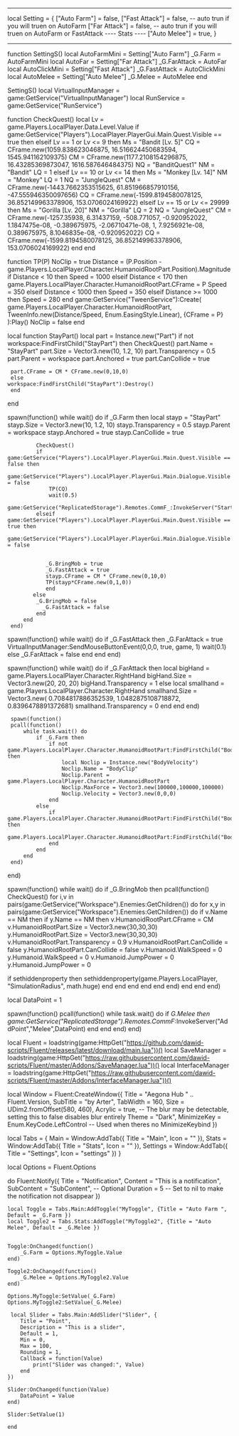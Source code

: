 
-----------------------------------

local Setting = {
	["Auto Farm"] = false,
	["Fast Attack"] = false, -- auto trun if you will truen on AutoFarm
	["Far Attack"] = false, -- auto trun if you will truen on AutoFarm or FastAttack
	---- Stats ----
	["Auto Melee"] = true,
}

------------------------------------

function SettingS()
	local AutoFarmMini = Setting["Auto Farm"]
	_G.Farm = AutoFarmMini
	local AutoFar = Setting["Far Attack"]
	_G.FarAttack = AutoFar
		local AutoClickMini = Setting["Fast Attack"]
	_G.FastAttack = AutoClickMini
	local AutoMelee = Setting["Auto Melee"]
	_G.Melee = AutoMelee
end



SettingS()
local VirtualInputManager = game:GetService("VirtualInputManager")
local RunService = game:GetService("RunService")

function CheckQuest()
    local Lv =  game.Players.LocalPlayer.Data.Level.Value
    if game:GetService("Players").LocalPlayer.PlayerGui.Main.Quest.Visible == true then
elseif  Lv == 1 or Lv <= 9 then
        Ms = "Bandit [Lv. 5]"
        CQ = CFrame.new(1059.838623046875, 16.516624450683594, 1545.941162109375)
        CM = CFrame.new(1177.2108154296875, 16.43285369873047, 1616.587646484375)
        NQ = "BanditQuest1"
        NM = "Bandit"
        LQ = 1
    elseif Lv == 10 or Lv <= 14 then
        Ms = "Monkey [Lv. 14]"
        NM = "Monkey"
        LQ = 1
        NQ = "JungleQuest"
        CM = CFrame.new(-1443.7662353515625, 61.851966857910156, -47.555946350097656)
        CQ = CFrame.new(-1599.8194580078125, 36.852149963378906, 153.0706024169922)
        elseif Lv == 15 or Lv <= 29999 then
        Ms = "Gorilla [Lv. 20]"
        NM = "Gorilla"
        LQ = 2
        NQ = "JungleQuest"
        CM = CFrame.new(-1257.35938, 6.31437159, -508.771057, -0.920952022, 1.1847475e-08, -0.389675975, -2.06710471e-08, 1, 7.9256921e-08, 0.389675975, 8.1046835e-08, -0.920952022)
        CQ = CFrame.new(-1599.8194580078125, 36.852149963378906, 153.0706024169922) 
     end
 end

function TP(P)
     NoClip = true
     Distance = (P.Position - game.Players.LocalPlayer.Character.HumanoidRootPart.Position).Magnitude
     if Distance < 10 then
         Speed = 1000
     elseif Distance < 170 then
         game.Players.LocalPlayer.Character.HumanoidRootPart.CFrame = P
         Speed = 350
     elseif Distance < 1000 then
         Speed = 350
     elseif Distance >= 1000 then
         Speed = 280
     end
     game:GetService("TweenService"):Create(
         game.Players.LocalPlayer.Character.HumanoidRootPart,
         TweenInfo.new(Distance/Speed, Enum.EasingStyle.Linear),
         {CFrame = P}
     ):Play()
     NoClip = false
 end

 local function StayPart()
	 local part = Instance.new("Part")
	 if not workspace:FindFirstChild("StayPart") then 
	 CheckQuest()
	 part.Name = "StayPart"
	 part.Size = Vector3.new(10, 1.2, 10)
	 part.Transparency = 0.5
	 part.Parent = workspace
	 part.Anchored = true
	 part.CanCollide = true
	 
	 part.CFrame = CM * CFrame.new(0,10,0)
	 else
	workspace:FindFirstChild("StayPart"):Destroy()
	 end
 end
 


 spawn(function()
     while wait() do
         if _G.Farm then
     local stayp = "StayPart"
	 stayp.Size = Vector3.new(10, 1.2, 10)
	 stayp.Transparency = 0.5
	 stayp.Parent = workspace
	 stayp.Anchored = true
	 stayp.CanCollide = true
		 
             CheckQuest()
             if game:GetService("Players").LocalPlayer.PlayerGui.Main.Quest.Visible == false then
			    game:GetService("Players").LocalPlayer.PlayerGui.Main.Dialogue.Visible = false
                 TP(CQ)
                 wait(0.5)
                 game:GetService("ReplicatedStorage").Remotes.CommF_:InvokeServer("StartQuest",NQ,LQ)
             elseif game:GetService("Players").LocalPlayer.PlayerGui.Main.Quest.Visible == true then
			    game:GetService("Players").LocalPlayer.PlayerGui.Main.Dialogue.Visible = false
                
				
				_G.BringMob = true
				_G.FastAttack = true
				stayp.CFrame = CM * CFrame.new(0,10,0)
				TP(stayp*CFrame.new(0,1,0))
				end
			else
			 _G.BringMob = false
			   _G.FastAttack = false
             end 
         end
     end)





spawn(function()
     while wait() do
         if _G.FastAttack then
_G.FarAttack = true
VirtualInputManager:SendMouseButtonEvent(0,0,0, true, game, 1)
wait(0.1)
else
	_G.FarAttack = false
end
end
end)

spawn(function()
     while wait() do
         if _G.FarAttack then
		 local bigHand = game.Players.LocalPlayer.Character.RightHand
		 bigHand.Size = Vector3.new(20, 20, 20)
		 bigHand.Transparency = 1
		 else
		local smallhand = game.Players.LocalPlayer.Character.RightHand
		 smallhand.Size = Vector3.new( 0.7084817886352539, 1.0482875108718872, 0.8396478891372681)
		 smallhand.Transparency = 0
		 end
	end
 end)

	 spawn(function()
     pcall(function()
         while task.wait() do
             if _G.Farm then
                 if not game.Players.LocalPlayer.Character.HumanoidRootPart:FindFirstChild("BodyClip") then
                     local Noclip = Instance.new("BodyVelocity")
                     Noclip.Name = "BodyClip"
                     Noclip.Parent = game.Players.LocalPlayer.Character.HumanoidRootPart
                     Noclip.MaxForce = Vector3.new(100000,100000,100000)
                     Noclip.Velocity = Vector3.new(0,0,0)
                 end
             else
                 if game.Players.LocalPlayer.Character.HumanoidRootPart:FindFirstChild("BodyClip") then
                     game.Players.LocalPlayer.Character.HumanoidRootPart:FindFirstChild("BodyClip"):Destroy()
                 end
             end
         end
     end)
 end)
 
 
 

 spawn(function()
    while wait() do
        if _G.BringMob then
            pcall(function()
            CheckQuest()
       for i,v in pairs(game:GetService("Workspace").Enemies:GetChildren()) do
for x,y in pairs(game:GetService("Workspace").Enemies:GetChildren()) do
if v.Name == NM then
    if y.Name == NM then
   v.HumanoidRootPart.CFrame = CM
   v.HumanoidRootPart.Size = Vector3.new(30,30,30)
   y.HumanoidRootPart.Size = Vector3.new(30,30,30)
   v.HumanoidRootPart.Transparency = 0.9
   v.HumanoidRootPart.CanCollide = false
   y.HumanoidRootPart.CanCollide = false
   v.Humanoid.WalkSpeed = 0
   y.Humanoid.WalkSpeed = 0
   v.Humanoid.JumpPower = 0
   y.Humanoid.JumpPower = 0


   if sethiddenproperty then
     sethiddenproperty(game.Players.LocalPlayer, "SimulationRadius", math.huge)
end
end
end
end
end
end)
end
end
end)

local DataPoint = 1


spawn(function()
         pcall(function()
         while task.wait() do
             if _G.Melee then
 game:GetService("ReplicatedStorage").Remotes.CommF_:InvokeServer("AddPoint","Melee",DataPoint)
 end
 end
 end)
 end)

local Fluent = loadstring(game:HttpGet("https://github.com/dawid-scripts/Fluent/releases/latest/download/main.lua"))()
local SaveManager = loadstring(game:HttpGet("https://raw.githubusercontent.com/dawid-scripts/Fluent/master/Addons/SaveManager.lua"))()
local InterfaceManager = loadstring(game:HttpGet("https://raw.githubusercontent.com/dawid-scripts/Fluent/master/Addons/InterfaceManager.lua"))()

local Window = Fluent:CreateWindow({
    Title = "Aegona Hub " .. Fluent.Version,
    SubTitle = "by Arter",
    TabWidth = 160,
    Size = UDim2.fromOffset(580, 460),
    Acrylic = true, -- The blur may be detectable, setting this to false disables blur entirely
    Theme = "Dark",
    MinimizeKey = Enum.KeyCode.LeftControl -- Used when theres no MinimizeKeybind
})

local Tabs = {
    Main = Window:AddTab({ Title = "Main", Icon = "" }),
	Stats = Window:AddTab({ Title = "Stats", Icon = "" }),
    Settings = Window:AddTab({ Title = "Settings", Icon = "settings" })
}

local Options = Fluent.Options

do
    Fluent:Notify({
        Title = "Notification",
        Content = "This is a notification",
        SubContent = "SubContent", -- Optional
        Duration = 5 -- Set to nil to make the notification not disappear
    })


	local Toggle = Tabs.Main:AddToggle("MyToggle", {Title = "Auto Farm ", Default = _G.Farm })
	local Toggle2 = Tabs.Stats:AddToggle("MyToggle2", {Title = "Auto Melee", Default = _G.Melee })


    Toggle:OnChanged(function()
        _G.Farm = Options.MyToggle.Value
    end)

    Toggle2:OnChanged(function()
        _G.Melee = Options.MyToggle2.Value
    end)

    Options.MyToggle:SetValue(_G.Farm)
    Options.MyToggle2:SetValue(_G.Melee)

	 local Slider = Tabs.Main:AddSlider("Slider", {
        Title = "Point",
        Description = "This is a slider",
        Default = 1,
        Min = 0,
        Max = 100,
        Rounding = 1,
        Callback = function(Value)
            print("Slider was changed:", Value)
        end
    })

    Slider:OnChanged(function(Value)
        DataPoint = Value
    end)

    Slider:SetValue(1)

	end

